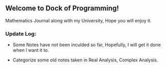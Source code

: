 ## Welcome to Dock of Programming!

Mathematics Journal along with my University, Hope you will enjoy it.

### Update Log:
- Some Notes have not been inculded so far, Hopefully, I will get it done when I want it to.

- Categorize some old notes taken in Real Analysis, Complex Analysis.
